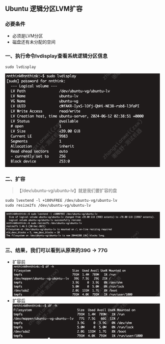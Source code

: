 ## Ubuntu 逻辑分区LVM扩容

### 必要条件
- 必须是LVM分区
- 磁盘还有未分配的空间

### 一、执行命令lvdisplay查看系统逻辑分区信息
```shell
sudo lvdisplay
```
![执行lvdisplay示例](sh_lvdisplay.png)

### 二、扩容
> 【/dev/ubuntu-vg/ubuntu-lv】就是我们要扩容的盘
```shell
sudo lvextend -l +100%FREE /dev/ubuntu-vg/ubuntu-lv
sudo resize2fs /dev/ubuntu-vg/ubuntu-lv
```
![执行扩容示例](sh_resize2fs.png)

### 三、结果，我们可以看到从原来的39G -> 77G

- 扩容前
![扩容前图片](kuorongqian.png)
- 扩容后
![扩容后图片](kuoronghou.png)